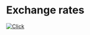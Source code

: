 # Exchange rates
[![Click](https://img.shields.io/badge/-Click-1E90FF)](https://nnustyy.github.io/ExchangeRates/)

